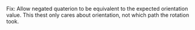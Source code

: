 Fix: Allow negated quaterion to be equivalent to the expected orientation value. This thest only cares about orientation, not which path the rotation took.

